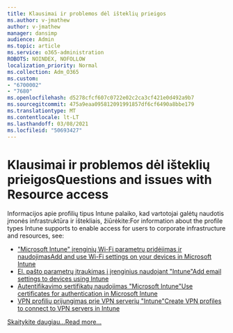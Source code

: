 ```yaml
---
title: Klausimai ir problemos dėl išteklių prieigos
ms.author: v-jmathew
author: v-jmathew
manager: dansimp
audience: Admin
ms.topic: article
ms.service: o365-administration
ROBOTS: NOINDEX, NOFOLLOW
localization_priority: Normal
ms.collection: Adm_O365
ms.custom:
- "6700002"
- "7680"
ms.openlocfilehash: d5278cfcf607c0722e02c2ca3cf421e0d492a9b7
ms.sourcegitcommit: 475a9eaa095812091991857df6cf6490a8bbe179
ms.translationtype: MT
ms.contentlocale: lt-LT
ms.lasthandoff: 03/08/2021
ms.locfileid: "50693427"
---
```

# <a name="questions-and-issues-with-resource-access"></a><span data-ttu-id="5d652-102">Klausimai ir problemos dėl išteklių prieigos</span><span class="sxs-lookup"><span data-stu-id="5d652-102">Questions and issues with Resource access</span></span>

<span data-ttu-id="5d652-103">Informacijos apie profilių tipus Intune palaiko, kad vartotojai galėtų naudotis įmonės infrastruktūra ir ištekliais, žiūrėkite:</span><span class="sxs-lookup"><span data-stu-id="5d652-103">For information about the profile types Intune supports to enable access for users to corporate infrastructure and resources, see:</span></span>

- [<span data-ttu-id="5d652-104">"Microsoft Intune" įrenginių Wi-Fi parametrų pridėjimas ir naudojimas</span><span class="sxs-lookup"><span data-stu-id="5d652-104">Add and use Wi-Fi settings on your devices in Microsoft Intune</span></span>](https://docs.microsoft.com/mem/intune/configuration/wi-fi-settings-configure)
- [<span data-ttu-id="5d652-105">El. pašto parametrų įtraukimas į įrenginius naudojant "Intune"</span><span class="sxs-lookup"><span data-stu-id="5d652-105">Add email settings to devices using Intune</span></span>](https://docs.microsoft.com/mem/intune/configuration/email-settings-configure)
- [<span data-ttu-id="5d652-106">Autentifikavimo sertifikatų naudojimas "Microsoft Intune"</span><span class="sxs-lookup"><span data-stu-id="5d652-106">Use certificates for authentication in Microsoft Intune</span></span>](https://docs.microsoft.com/mem/intune/protect/certificates-configure)
- [<span data-ttu-id="5d652-107">VPN profilių prijungimas prie VPN serverių "Intune"</span><span class="sxs-lookup"><span data-stu-id="5d652-107">Create VPN profiles to connect to VPN servers in Intune</span></span>](https://docs.microsoft.com/mem/intune/configuration/vpn-settings-configure)

[<span data-ttu-id="5d652-108">Skaitykite daugiau...</span><span class="sxs-lookup"><span data-stu-id="5d652-108">Read more...</span></span>](https://docs.microsoft.com/mem/intune/configuration/device-profile-troubleshoot)
